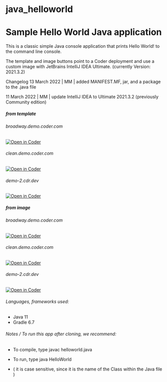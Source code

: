 # java_helloworld

# Sample Hello World Java application

This is a classic simple Java console application that prints Hello World! to the command line console.

The template and image buttons point to a Coder deployment and use a custom image with JetBrains IntelliJ IDEA Ultimate. (currently Version: 2021.3.2)

Changelog
13 March 2022 | MM | added MANIFEST.MF, jar, and a package to the .java file

11 March 2022 | MM | update IntelliJ IDEA to Ultimate 2021.3.2 (previously Community edition)

##### from template

###### broadway.demo.coder.com
[![Open in Coder](https://cdn.coder.com/embed-button.svg)](https://broadway.demo.coder.com/wac/build?template_oauth_service=github&template_url=git@github.com:mtm20176/java_helloworld.git&template_ref=main&template_filepath=.coder/coder.yaml)

###### clean.demo.coder.com
[![Open in Coder](https://cdn.coder.com/embed-button.svg)](https://clean.demo.coder.com/wac/build?template_oauth_service=github&template_url=git@github.com:mtm20176/java_helloworld.git&template_ref=main&template_filepath=.coder/coder.yaml)

###### demo-2.cdr.dev
[![Open in Coder](https://cdn.coder.com/embed-button.svg)](https://demo-2.cdr.dev/wac/build?template_oauth_service=github&template_url=git@github.com:mtm20176/java_helloworld.git&template_ref=main&template_filepath=.coder/coder.yaml)



##### from image

###### broadway.demo.coder.com
[![Open in Coder](https://cdn.coder.com/embed-button.svg)](https://broadway.demo.coder.com/workspaces/git?org=default&image=61f04d8d-67eea84f0945044817c7d3d7&tag=ubuntu&service=github&repo=git@github.com:mtm20176/java_helloworld.git)

###### clean.demo.coder.com
[![Open in Coder](https://cdn.coder.com/embed-button.svg)](https://clean.demo.coder.com/workspaces/git?org=61e9578b-2f1f7c4b2fa01ad7647b6f69&image=61e957c4-2fd22d3cc4a4ce2c5c059969&tag=ubuntu&service=github&repo=git@github.com:mtm20176/java_helloworld.git)

###### demo-2.cdr.dev
[![Open in Coder](https://cdn.coder.com/embed-button.svg)](https://demo-2.cdr.dev/workspaces/git?org=default&image=5ff73c05-362e4005262ec41e885db783&tag=ubuntu&service=gitlab&repo=git@github.com:mtm20176/java_helloworld.git)





###### Languages, frameworks used:

* Java 11
* Gradle 6.7


###### Notes / To run this app after cloning, we recommend:

* To compile, type javac helloworld.java

* To run, type java HelloWorld

* ( it is case sensitive, since it is the name of the Class within the Java file )

